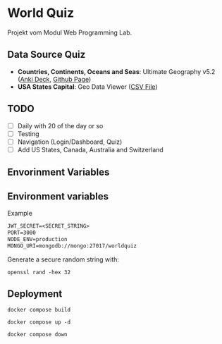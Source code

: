 # World Quiz

Projekt vom Modul Web Programming Lab.

## Data Source Quiz

- **Countries, Continents, Oceans and Seas**: Ultimate Geography v5.2 ([Anki Deck](https://ankiweb.net/shared/info/2109889812), [Github Page](https://github.com/anki-geo/ultimate-geography/tree/master))
- **USA States Capital**: Geo Data Viewer ([CSV File](https://github.com/RandomFractals/geo-data-viewer/blob/master/data/excel/usa-state-capitals.csv))

## TODO

- [ ] Daily with 20 of the day or so
- [ ] Testing
- [ ] Navigation (Login/Dashboard, Quiz)
- [ ] Add US States, Canada, Australia and Switzerland

## Envorinment Variables

## Environment variables

Example

```txt
JWT_SECRET=<SECRET_STRING>
PORT=3000
NODE_ENV=production
MONGO_URI=mongodb://mongo:27017/worldquiz
```

Generate a secure random string with:

```shell
openssl rand -hex 32
```

## Deployment

```shell
docker compose build
```

```shell
docker compose up -d
```

```shell
docker compose down
```
